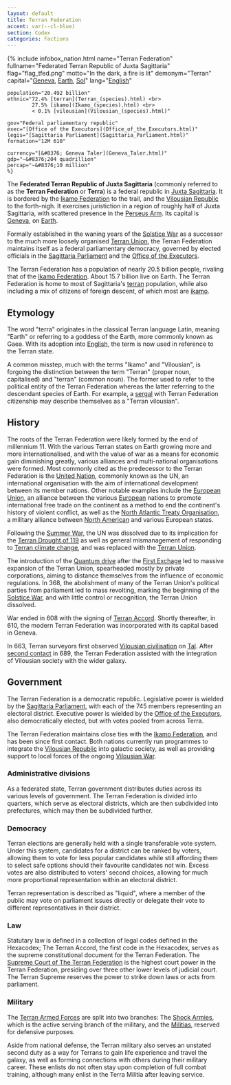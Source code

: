 ```yaml
---
layout: default
title: Terran Federation
accent: var(--cl-blue)
section: Codex
categories: Factions
---
```


{% include infobox_nation.html 
    name="Terran Federation"
    fullname="Federated Terran Republic of Juxta Sagittaria"
    flag="flag_tfed.png"
    motto="In the dark, a fire is lit"
    demonym="Terran"
    capital="[Geneva](Geneva.html), [Earth](Earth.html), [Sol](Sol.html)"
    lang="[English](English.html)"

    population="20.492 billion"
    ethnic="72.4% [terran](Terran_(species).html) <br>
            27.5% [ikamo](Ikamo_(species).html) <br>
            < 0.1% [vilousian](Vilousian_(species).html)"

    gov="Federal parliamentary republic"
    exec="[Office of the Executors](Office_of_the_Executors.html)"
    legis="[Sagittaria Parliament](Sagittaria_Parliament.html)"
    formation="12M 610"
    
    currency="[&#8376; Geneva Taler](Geneva_Taler.html)"
    gdp="~&#8376;204 quadrillion"
    percap="~&#8376;10 million"
    %}

The **Federated Terran Republic of Juxta Sagittaria** (commonly referred to as the
**Terran Federation** or **Terra**) is a federal republic in
[Juxta Sagittaria](Juxta_Sagittaria.html). It is bordered by the
[Ikamo Federation](Ikamo_Federation.html) to the trail, and the
[Vilousian Republic](Vilousian_Republic.html) to the forth-nigh. It exercises juristiction in a
region of roughly half of Juxta Sagittaria, with scattered presence in the
[Perseus Arm](Perseus_Arm.html). Its capital is [Geneva](Geneva.html), on [Earth](Earth.html).

Formally established in the waning years of the [Solstice War](Solstice_War.html) as a successor to
the much more loosely organised [Terran Union](Terran_Union.html), the Terran Federation maintains
itself as a federal parliamentary democracy, governed by elected officials in the
[Sagittaria Parliament](Sagittaria_Parliament.html) and the [Office of the Executors](Office_of_the_Executors.html).

The Terran Federation has a population of nearly 20.5 billion people, rivaling that of the
[Ikamo Federation](Ikamo_Federation.html). About 15.7 billion live on Earth. The Terran Federation
is home to most of Sagittaria's [terran](Terran_(species).html) population, while also including a
mix of citizens of foreign descent, of which most are [ikamo](Ikamo_(species).html).

## Etymology
The word "terra" originates in the classical Terran language Latin, meaning "Earth" or referring to
a goddess of the Earth, more commonly known as Gaea. With its adoption into [English](English.html),
the term is now used in reference to the Terran state.

A common misstep, much with the terms "Ikamo" and "Vilousian", is forgoing the distinction between
the term "Terran" (proper noun, capitalised) and "terran" (common noun). The former used to refer to
the political entity of the Terran Federation whereas the latter referring to the descendant species
of Earth. For example, a [sergal](Sergal.html) with Terran Federation citizenship may describe
themselves as a "Terran vilousian".

## History
The roots of the Terran Federation were likely formed by the end of millennium 11. With the various
Terran states on Earth growing more and more internationalised, and with the value of war as a means
for economic gain diminishing greatly, various alliances and multi-national organisations were
formed. Most commonly cited as the predecessor to the Terran Federation is the
[United Nation](United_Nations.html), commonly known as the UN, an international organisation with
the aim of international development between its member nations. Other notable examples include the
[European Union](European_Union.html), an alliance between the various [European](Europe.html)
nations to promote international free trade on the continent as a method to end the continent's
history of violent conflict, as well as the
[North Atlantic Treaty Organisation](North_Atlantic_Treaty_Organisation.html), a military alliance
between [North American](North_America.html) and various European states.

Following the [Summer War](Summer_War.html), the UN was dissolved due to its implication for the
[Terran Drought of 119](Terran_Drought_of_119.html) as well as general mismanagement of responding
to [Terran climate change](Terran_climate_change.html), and was replaced with the [Terran Union](Terran_Union.html).

The introduction of the [Quantum drive](Quantum_drive.html) after the
[First Exchage](First_Exchange.html) led to massive expansion of the Terran Union, spearheaded
mostly by private corporations, aiming to distance themselves from the influence of economic
regulations. In 368, the abolishment of many of the Terran Union's political parties from parliament
led to mass revolting, marking the beginning of the [Solstice War](Solstice_War.html), and with
little control or recognition, the Terran Union dissolved.

War ended in 608 with the signing of [Terran Accord](Terran_Accord.html). Shortly thereafter, in 610,
the modern Terran Federation was incorporated with its capital based in Geneva.

In 663, Terran surveyors first observed [Vilousian civilisation](Vilousian_Republic.html) on
[Tal](Tal.html). After [second contact](Vilousian_contact.html) in 689, the Terran Federation
assisted with the integration of Vilousian society with the wider galaxy.

## Government
The Terran Federation is a democratic republic. Legislative power is wielded by the
[Sagittaria Parliament](Sagittaria_Parliament.html), with each of the 745 members representing
an electoral district. Executive power is wielded by the
[Office of the Executors](Office_of_the_Executors.html), also democratically elected, but with votes
pooled from across Terra.

The Terran Federation maintains close ties with the [Ikamo Federation](Ikamo_Federation.html), and
has been since first contact. Both nations currently run programmes to integrate the
[Vilousian Republic](Vilousian_Republic.html) into galactic society, as well as providing support
to local forces of the ongoing [Vilousian War](Vilousian_War_Of_712.html).

### Administrative divisions
As a federated state, Terran government distributes duties across its various levels of government.
The Terran Federation is divided into quarters, which serve as electoral districts, which are then
subdivided into prefectures, which may then be subdivided further.

### Democracy
Terran elections are generally held with a single transferable vote system. Under this system,
candidates for a district can be ranked by voters, allowing them to vote for less popular candidates
while still affording them to select safe options should their favourite candidates not win. Excess
votes are also distributed to voters' second choices, allowing for much more proportional
representation within an electoral district.

Terran representation is described as "liquid", where a member of the public may vote on parliament
issues directly or delegate their vote to different representatives in their district.

### Law
Statutary law is defined in a collection of legal codes defined in the Hexacodex; The Terran Accord,
the first code in the Hexacodex, serves as the supreme constitutional document for the Terran
Federation. The [Supreme Court of The Terran Federation](Supreme_Court_of_The_Terran_Federation.html)
is the highest court power in the Terran Federation, presiding over three other lower levels of
judicial court. The Terran Supreme reserves the power to strike down laws or acts from parliament.

### Military
The [Terran Armed Forces](Terran_Armed_Forces.html) are split into two branches: The
[Shock Armies](Shock_Army), which is the active serving branch of the military, and the
[Militias](Militia), reserved for defensive purposes.

Aside from national defense, the Terran military also serves an unstated second duty as a way for
Terrans to gain life experience and travel the galaxy, as well as forming connections with others
during their military career. These enlists do not often stay upon completion of full combat
training, although many enlist in the Terra Militia after leaving service.
